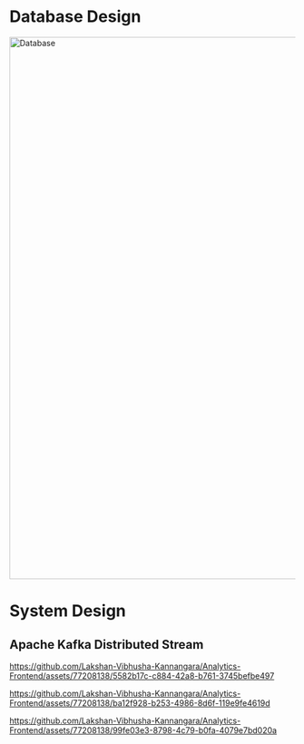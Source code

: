 # Database Design





<img width="956" alt="Database" src="https://github.com/Lakshan-Vibhusha-Kannangara/Analytics-Frontend/assets/77208138/cf2b31e7-0046-445e-9638-8feb49dd8f42">




# System Design


## Apache Kafka Distributed Stream



https://github.com/Lakshan-Vibhusha-Kannangara/Analytics-Frontend/assets/77208138/5582b17c-c884-42a8-b761-3745befbe497





https://github.com/Lakshan-Vibhusha-Kannangara/Analytics-Frontend/assets/77208138/ba12f928-b253-4986-8d6f-119e9fe4619d





https://github.com/Lakshan-Vibhusha-Kannangara/Analytics-Frontend/assets/77208138/99fe03e3-8798-4c79-b0fa-4079e7bd020a

